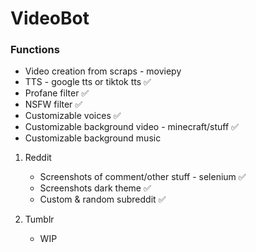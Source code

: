 # VideoBot

### Functions

* Video creation from scraps - moviepy 
* TTS  - google tts or tiktok tts ✅
* Profane filter ✅
* NSFW filter ✅
* Customizable voices ✅
* Customizable background video - minecraft/stuff ✅
* Customizable background music

1. Reddit
   * Screenshots of comment/other stuff - selenium ✅
   * Screenshots dark theme ✅
   * Custom & random subreddit ✅

2. Tumblr
    * WIP